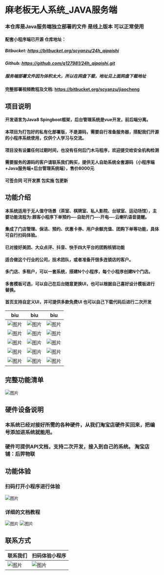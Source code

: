 # 麻老板无人系统_JAVA服务端

### 本仓库是Java服务端独立部署的文件 是线上版本 可以正常使用
#### 配套小程序端已开源 仓库地址：
##### Bitbucket: https://bitbucket.org/scyanzu/24h_qipaishi
##### Github: https://github.com/q127981/24h_qipaishi.git
##### 服务端部署文件因为体积太大，所以在网盘下载，地址见上面网盘下载地址
#### 完整部署视频教程及文档: https://bitbucket.org/scyanzu/jiaocheng


## 项目说明
#### 开发语言为Java8 Spingboot框架，后台管理系统是vue开发，前后端分离。
#### 本项目为打包好的私有化部署版，不是源码，需要自行准备服务器，搭配我们开源的小程序系统使用，仅供个人学习与交流。
#### 项目没有设置任何过期时间，也没有任何后门木马程序，欢迎提交给安全机构检测
#### 需要服务的源码的客户请联系我们购买，提供无人自助系统全套源码（小程序端+Java服务端+后台管理系统端），售价8000元
#### 可签合同 可开发票 包实施 包更新

## 功能介绍
#### 本系统适用于无人值守场景（茶室、棋牌室、私人影院、台球室、运动场馆），主要功能流程为:顾客小程序下单预约—-自助开门—-开电—-云喇叭语音提醒。
#### 集成了门店管理、保洁、预约、优惠卡券、用户余额充值、团购下单等功能，具体可自行扫码体验。
#### 已对接好美团、大众点评、抖音、快手四大平台的团购核销功能
#### 适合做这个行业的公司，技术团队，或者准备开很多连锁店的客户。
#### 多门店、多租户，可以一套系统，搭建N个小程序，每个小程序创建N个门店。
#### 多套模板可选，可以自己在后台随意更换UI，也可以根据自己喜好设计模板进行替换。
#### 首页支持自定义UI，并可提供多款免费UI  也可以自己下载代码后进行二次开发

| biu                                                                                 | biu                                                                                                               | biu                                                                                                                   |
|-------------------------------------------------------------------------------------|-------------------------------------------------------------------------------------------------------------------|-----------------------------------------------------------------------------------------------------------------------|
| ![图片](https://images.scyanzu.com/open_source/e25ea4fe6c2fd6bf3d0dad0ba3e651a.jpg?imageView2/2/format/webp/w/240) | ![图片](https://images.scyanzu.com/open_source/b81bcb0479576726539f1895aa3ab5b.jpg?imageView2/2/format/webp/w/240)                               | ![图片](https://images.scyanzu.com/open_source/3fe3baece791679affdd87945b2518b.jpg?imageView2/2/format/webp/w/240)                                   | 
| ![图片](https://images.scyanzu.com/open_source/798e435285686cd4f4130f31f8ab339.jpg?imageView2/2/format/webp/w/240) | ![图片](https://images.scyanzu.com/open_source/8007d4e9ee37eb47b647f90483243e8.jpg?imageView2/2/format/webp/w/240)                               | ![图片](https://images.scyanzu.com/open_source/fad9fd56c87785a0d5c1ecca69d8a9d.jpg?imageView2/2/format/webp/w/240)                                   | 
| ![图片](https://images.scyanzu.com/open_source/7978a573fabcf8e2b18aa771d6b73be.jpg?imageView2/2/format/webp/w/240) | ![图片](https://images.scyanzu.com/open_source/t1.jpg?imageView2/2/format/webp/w/240)                               | ![图片](https://images.scyanzu.com/open_source/t2.jpg?imageView2/2/format/webp/w/240)                                   | 
| ![图片](https://images.scyanzu.com/open_source/t3.jpg?imageView2/2/format/webp/w/240) | ![图片](https://images.scyanzu.com/open_source/t4.jpg?imageView2/2/format/webp/w/240)                               | ![图片](https://images.scyanzu.com/open_source/t5.jpg?imageView2/2/format/webp/w/240)                                   | 
| ![图片](https://images.scyanzu.com/open_source/8007d4e9ee37eb47b647f90483243e8.jpg?imageView2/2/format/webp/w/240) | ![图片](https://images.scyanzu.com/open_source/c1cbab33b8edc1b7dfe49af16dacce8.jpg?imageView2/2/format/webp/w/240) | ![图片](https://images.scyanzu.com/open_source/2a48252330b5d1c66811993734568db.jpg?imageView2/2/format/webp/w/240) | 

## 完整功能清单
![图片](https://images.scyanzu.com/function_20240414110134.png?imageView2/2/format/webp/w/480)

## 硬件设备说明
### 本系统已经对接好所需的各种硬件，从我们淘宝店硬件买回来，把编号添加进系统就能用。
### 硬件可提供API文档，支持二次开发，接入到自己的系统。 淘宝店铺：后羿物联

## 功能体验
### 扫码打开小程序进行体验
![图片](https://images.scyanzu.com/open_source/qr_code.jpg?imageView2/2/format/webp/w/240)

### 详细的文档教程
![图片](https://images.scyanzu.com/open_source/word.png?imageView2/2/format/webp/w/960)
![图片](https://images.scyanzu.com/open_source/word2.png?imageView2/2/format/webp/w/960)


## 联系方式
|联系我们| 扫码体验小程序                                                                                  |
|--|------------------------------------------------------------------------------------------|
|![图片](https://images.scyanzu.com/open_source/wx2.png?imageView2/2/format/webp/w/240)| ![图片](https://images.scyanzu.com/open_source/qr_code.jpg?imageView2/2/format/webp/w/240) |

